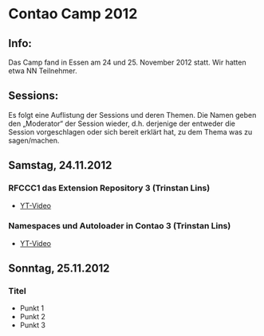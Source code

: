 # Contao Camp 2012

## Info:
Das Camp fand in Essen am 24 und 25. November 2012 statt. Wir hatten etwa NN Teilnehmer.


## Sessions:
Es folgt eine Auflistung der Sessions und deren Themen. Die Namen geben den
„Moderator“ der Session wieder, d.h. derjenige der entweder die Session
vorgeschlagen oder sich bereit erklärt hat, zu dem Thema was zu sagen/machen.

## Samstag, 24.11.2012

### RFCCC1 das Extension Repository 3 (Trinstan Lins)

* [YT-Video](https://www.youtube.com/watch?v=yg6UB3t1vto)

### Namespaces und Autoloader in Contao 3 (Trinstan Lins)

* [YT-Video](https://www.youtube.com/watch?v=sgiFnUC0BpA)

## Sonntag, 25.11.2012

### Titel

* Punkt 1
* Punkt 2
* Punkt 3

